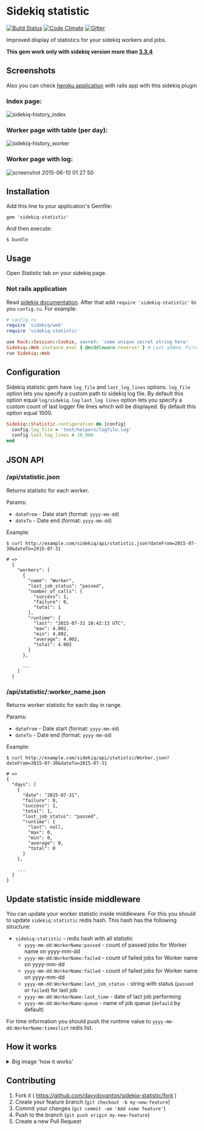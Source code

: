 # Sidekiq statistic

[![Build Status](https://travis-ci.org/davydovanton/sidekiq-statistic.svg)](https://travis-ci.org/davydovanton/sidekiq-statistic) [![Code Climate](https://codeclimate.com/github/davydovanton/sidekiq-history/badges/gpa.svg)](https://codeclimate.com/github/davydovanton/sidekiq-history) [![Gitter](https://badges.gitter.im/Join%20Chat.svg)](https://gitter.im/davydovanton/sidekiq-history?utm_source=badge&utm_medium=badge&utm_campaign=pr-badge)

Improved display of statistics for your sidekiq workers and jobs.

**This gem work only with sidekiq version more than [3.3.4](https://github.com/mperham/sidekiq/releases/tag/v3.3.4)**

## Screenshots
Also you can check <a href="https://sidekiq-history-gem.herokuapp.com/sidekiq/statistic" target="_blank">heroku application</a> with rails app with this sidekiq plugin

### Index page:
![sidekiq-history_index](https://cloud.githubusercontent.com/assets/1147484/8071172/1708e3b0-0f10-11e5-84cf-86a910f5ecc2.png)

### Worker page with table (per day):
![sidekiq-history_worker](https://cloud.githubusercontent.com/assets/1147484/8071171/1706924a-0f10-11e5-9ddc-8aeeb7f5c794.png)

### Worker page with log:
![screenshot 2015-06-10 01 27 50](https://cloud.githubusercontent.com/assets/1147484/8071166/0edd7688-0f10-11e5-9841-0572ab5704e3.jpg)

## Installation
Add this line to your application's Gemfile:

    gem 'sidekiq-statistic'

And then execute:

    $ bundle

## Usage
Open Statistic tab on your sidekiq page.

### Not rails application
Read [sidekiq documentation](https://github.com/mperham/sidekiq/wiki/Monitoring#standalone).
After that add `require 'sidekiq-statistic'` to you `config.ru`. For example:
``` ruby
# config.ru
require 'sidekiq/web'
require 'sidekiq-statistic'

use Rack::Session::Cookie, secret: 'some unique secret string here'
Sidekiq::Web.instance_eval { @middleware.reverse! } # Last added, First Run
run Sidekiq::Web
```

## Configuration
Sidekiq statistic gem have `log_file` and `last_log_lines` options.
`log_file` option lets you specify a custom path to sidekiq log file. By default this option equal `log/sidekiq.log`
`last_log lines` option lets you specify a custom count of last logger file lines which will be displayed. By default this option equal 1000.

``` ruby
Sidekiq::Statistic.configuration do |config|
  config.log_file = 'test/helpers/logfile.log'
  config.last_log_lines = 10_000
end
```

## JSON API
### /api/statistic.json
Returns statistic for each worker.

Params:
  * `dateFrom` - Date start (format: `yyyy-mm-dd`)
  * `dateTo` - Date end (format: `yyyy-mm-dd`)

Example:
```
$ curl http://example.com/sidekiq/api/statistic.json?dateFrom=2015-07-30&dateTo=2015-07-31

# =>
  {
    "workers": [
      {
        "name": "Worker",
        "last_job_status": "passed",
        "number_of_calls": {
          "success": 1,
          "failure": 0,
          "total": 1
        },
        "runtime": {
          "last": "2015-07-31 10:42:13 UTC",
          "max": 4.002,
          "min": 4.002,
          "average": 4.002,
          "total": 4.002
        }
      },

      ...
    ]
  }
```

### /api/statistic/:worker_name.json
Returns worker statistic for each day in range.

Params:
  * `dateFrom` - Date start (format: `yyyy-mm-dd`)
  * `dateTo` - Date end (format: `yyyy-mm-dd`)

Example:
```
$ curl http://example.com/sidekiq/api/statistic/Worker.json?dateFrom=2015-07-30&dateTo=2015-07-31

# =>
{
  "days": [
    {
      "date": "2015-07-31",
      "failure": 0,
      "success": 1,
      "total": 1,
      "last_job_status": "passed",
      "runtime": {
        "last": null,
        "max": 0,
        "min": 0,
        "average": 0,
        "total": 0
      }
    },

    ...
  ]
}
```

## Update statistic inside middleware
You can update your worker statistic inside middleware. For this you should to update `sidekiq:statistic` redis hash.
This hash has the following structure:
* `sidekiq:statistic` - redis hash with all statistic
  - `yyyy-mm-dd:WorkerName:passed` - count of passed jobs for Worker name on yyyy-mm-dd
  - `yyyy-mm-dd:WorkerName:failed` - count of failed jobs for Worker name on yyyy-mm-dd
  - `yyyy-mm-dd:WorkerName:failed` - count of failed jobs for Worker name on yyyy-mm-dd
  - `yyyy-mm-dd:WorkerName:last_job_status` - string with status (`passed` or `failed`) for last job
  - `yyyy-mm-dd:WorkerName:last_time` - date of lact job performing
  - `yyyy-mm-dd:WorkerName:queue` - name of job queue (`defauld` by default)

For time information you should push the runtime value to `yyyy-mm-dd:WorkerName:timeslist` redis list.

## How it works
<details>
 <summary>Big image 'how it works'</summary>
 ![how-it-works](https://cloud.githubusercontent.com/assets/1147484/8802272/fc0a1302-2fc8-11e5-86a5-817409259338.png)
</details>

## Contributing
1. Fork it ( https://github.com/davydovanton/sidekiq-statistic/fork )
2. Create your feature branch (`git checkout -b my-new-feature`)
3. Commit your changes (`git commit -am 'Add some feature'`)
4. Push to the branch (`git push origin my-new-feature`)
5. Create a new Pull Request
